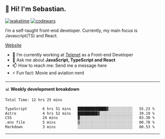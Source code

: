 ## 👋 Hi! I'm Sebastian.

[![wakatime](https://wakatime.com/badge/user/df0036c6-328a-4a39-be9b-e49417ed22a1.svg)](https://wakatime.com/@df0036c6-328a-4a39-be9b-e49417ed22a1)
[![codewars](https://www.codewars.com/users/sebavuye/badges/small)](https://www.codewars.com/users/sebavuye)

I’m a self-taught front-end developer. Currently, my main focus is Javascript(TS) and React.

[Website](https://sebastianvuye.be)

- 🔭 I’m currently working at [Telenet](https://telenet.be/) as a Front-end Developer
- 💬 Ask me about **JavaScript, TypeScript and React**
- 📫 How to reach me: Send me a message here
- ⚡ Fun fact: Movie and aviation nerd

-------

📊 **Weekly development breakdown**

<!--START_SECTION:waka-->

```txt
Total Time: 12 hrs 25 mins

TypeScript       6 hrs 51 mins   █████████████▓░░░░░░░░░░░   55.23 %
Astro            4 hrs 52 mins   █████████▓░░░░░░░░░░░░░░░   39.19 %
CSS              24 mins         ▓░░░░░░░░░░░░░░░░░░░░░░░░   03.30 %
.env file        5 mins          ▒░░░░░░░░░░░░░░░░░░░░░░░░   00.78 %
Markdown         3 mins          ░░░░░░░░░░░░░░░░░░░░░░░░░   00.53 %
```

<!--END_SECTION:waka-->
-------

